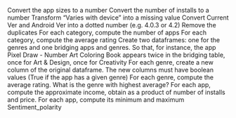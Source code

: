 Convert the app sizes to a number
Convert the number of installs to a number
Transform “Varies with device” into a missing value
Convert Current Ver and Android Ver into a dotted number (e.g. 4.0.3 or 4.2)
Remove the duplicates
For each category, compute the number of apps
For each category, compute the average rating
Create two dataframes: one for the genres and one bridging apps and genres. So that, for instance, the app Pixel Draw - Number Art Coloring Book appears twice in the bridging table, once for Art & Design, once for Creativity
For each genre, create a new column of the original dataframe. The new columns must have boolean values (True if the app has a given genre)
For each genre, compute the average rating. What is the genre with highest average?
For each app, compute the approximate income, obtain as a product of number of installs and price.
For each app, compute its minimum and maximum Sentiment_polarity
